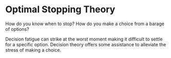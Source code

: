 # Optimal Stopping Theory

How do you know when to stop? How do you make a choice from a barage of options?

Decision fatigue can strike at the worst moment making it difficult to settle for a specific option. Decision theory offers some assistance to alleviate the stress of making a choice.

